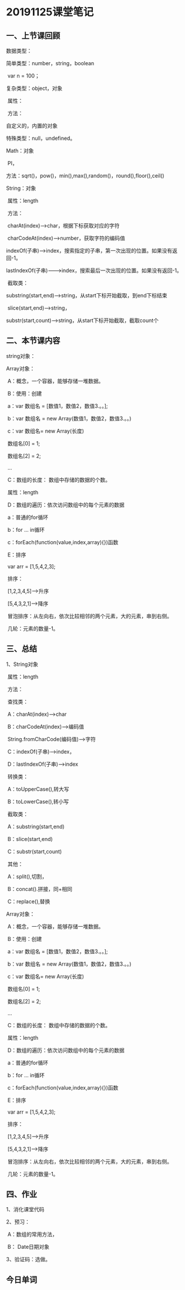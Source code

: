 # 20191125课堂笔记

## 一、上节课回顾

数据类型：

简单类型：number，string，boolean

​	var n = 100；

复杂类型：object，对象

​	属性：

​	方法：

自定义的，内置的对象



特殊类型：null，undefined。



Math：对象

​	PI，

​	方法：sqrt()，pow()，min(),max(),random()，round(),floor(),ceil()

String：对象

​	属性：length

​	方法：

​		charAt(index)-->char，根据下标获取对应的字符

​		charCodeAt(index)-->number，获取字符的编码值

​		indexOf(子串)-->index，搜索指定的子串，第一次出现的位置。如果没有返回-1。

​		lastIndexOf(子串)--->index，搜索最后一次出现的位置。如果没有返回-1。



​	截取类：

​		substring(start,end)-->string，从start下标开始截取，到end下标结束

​		slice(start,end)-->string，

​		substr(start,count)-->string，从start下标开始截取，截取count个



 

## 二、本节课内容

string对象：



Array对象：

​	A：概念，一个容器，能够存储一堆数据。

​	B：使用：创建

​		a：var 数组名 = [数值1，数值2，数值3.。。];

​		b：var 数组名 = new Array(数值1，数值2，数值3.。。)

​		c：var 数组名= new Array(长度)

​			数组名[0] = 1;

​			数组名[2] = 2;

​			...

​	C：数组的长度：	数组中存储的数据的个数。

​		属性：length

​	D：数组的遍历：依次访问数组中的每个元素的数据

​		a：普通的for循环

​		b：for ... in循环

​		c：forEach(function(value,index,array){})函数

​	E：排序

​		var arr = [1,5,4,2,3];

​		排序：

​		[1,2,3,4,5]-->升序

​		[5,4,3,2,1]-->降序



​	冒泡排序：从左向右，依次比较相邻的两个元素，大的元素，串到右侧。

​	几轮：元素的数量-1。



## 三、总结

1、String对象

​	属性：length

​	方法：

​		查找类：

​		A：charAt(index)-->char

​		B：charCodeAt(index)-->编码值

​			String.fromCharCode(编码值)-->字符

​		C：indexOf(子串)-->index，

​		D：lastIndexOf(子串)-->index



​		转换类：

​		A：toUpperCase(),转大写

​		B：toLowerCase(),转小写



​		截取类：

​		A：substring(start,end)

​		B：slice(start,end)

​		C：substr(start,count)



​		其他：

​		A：split(),切割，

​		B：concat().拼接，同+相同

​		C：replace(),替换



Array对象：

​	A：概念，一个容器，能够存储一堆数据。

​	B：使用：创建

​		a：var 数组名 = [数值1，数值2，数值3.。。];

​		b：var 数组名 = new Array(数值1，数值2，数值3.。。)

​		c：var 数组名= new Array(长度)

​			数组名[0] = 1;

​			数组名[2] = 2;

​			...

​	C：数组的长度：	数组中存储的数据的个数。

​		属性：length

​	D：数组的遍历：依次访问数组中的每个元素的数据

​		a：普通的for循环

​		b：for ... in循环

​		c：forEach(function(value,index,array){})函数

​	E：排序

​		var arr = [1,5,4,2,3];

​		排序：

​		[1,2,3,4,5]-->升序

​		[5,4,3,2,1]-->降序



​	冒泡排序：从左向右，依次比较相邻的两个元素，大的元素，串到右侧。

​	几轮：元素的数量-1。

## 四、作业

1、消化课堂代码

2、预习：

​	A：数组的常用方法，

​	B：	Date日期对象

3、验证码：选做。



## 今日单词

